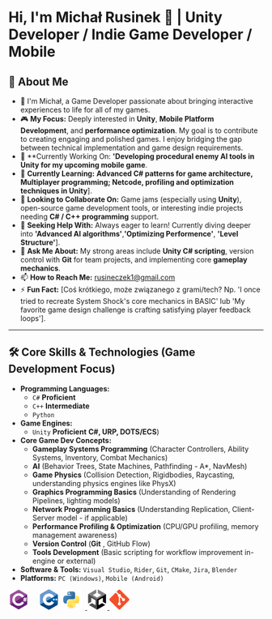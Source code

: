 # Hi, I'm Michał Rusinek 👋 |  Unity Developer / Indie Game Developer / Mobile 

## 🚀 About Me

* 👋 I'm Michał, a Game Developer passionate about bringing interactive experiences to life for all of my games.
* 🎮 **My Focus:** Deeply interested in **Unity**, **Mobile Platform Development**, and **performance optimization**. My goal is to contribute to creating engaging and polished games. I enjoy bridging the gap between technical implementation and game design requirements.
* 🔭 **Currently Working On: **'Developing procedural enemy AI tools in Unity for my upcoming mobile game**.
* 🌱 **Currently Learning:** **Advanced C# patterns for game architecture, Multiplayer programming; Netcode, profiling and optimization techniques in Unity**].
* 👯 **Looking to Collaborate On:** Game jams (especially using **Unity**), open-source game development tools, or interesting indie projects needing **C# / C++ programming** support.
* 🤔 **Seeking Help With:** Always eager to learn! Currently diving deeper into **'Advanced AI algorithms'**,**'Optimizing Performence'**, **'Level Structure'**].
* 💬 **Ask Me About:** My strong areas include **Unity C# scripting**, version control with **Git** for team projects, and implementing core **gameplay mechanics**.
* 📫 **How to Reach Me:** rusineczek1@gmail.com
* ⚡ **Fun Fact:** [Coś krótkiego, może związanego z grami/tech? Np. 'I once tried to recreate System Shock's core mechanics in BASIC' lub 'My favorite game design challenge is crafting satisfying player feedback loops'].

---

## 🛠️ Core Skills & Technologies (Game Development Focus)

* **Programming Languages:**
    * `C#` **Proficient**
    * `C++` **Intermediate**
    * `Python`
* **Game Engines:**
    * `Unity` **Proficient** **C#, URP, DOTS/ECS**)
* **Core Game Dev Concepts:**
    * **Gameplay Systems Programming** (Character Controllers, Ability Systems, Inventory, Combat Mechanics)
    * **AI** (Behavior Trees, State Machines, Pathfinding - A*, NavMesh)
    * **Game Physics** (Collision Detection, Rigidbodies, Raycasting, understanding physics engines like PhysX)
    * **Graphics Programming Basics** (Understanding of Rendering Pipelines, lighting models)
    * **Network Programming Basics** (Understanding Replication, Client-Server model - if applicable)
    * **Performance Profiling & Optimization** (CPU/GPU profiling, memory management awareness)
    * **Version Control** (**Git** , GitHub Flow)
    * **Tools Development** (Basic scripting for workflow improvement in-engine or external)
* **Software & Tools:** `Visual Studio`, `Rider`, `Git`, `CMake`, `Jira`, `Blender`
* **Platforms:** `PC (Windows)`, `Mobile (Android)`

<p align="left">
    <img src="https://raw.githubusercontent.com/devicons/devicon/master/icons/csharp/csharp-original.svg" alt="csharp" width="40" height="40"/>
    <img src="https://raw.githubusercontent.com/devicons/devicon/master/icons/cplusplus/cplusplus-original.svg" alt="cplusplus" width="40" height="40"/>
   <img src="https://raw.githubusercontent.com/devicons/devicon/master/icons/python/python-original.svg" alt="python" width="40" height="40"/>
 <a href="https://unity.com/" target="_blank" rel="noreferrer"> <img src="https://raw.githubusercontent.com/devicons/devicon/master/icons/unity/unity-original.svg" alt="unity" width="40" height="40"/> </a>
  <img src="https://raw.githubusercontent.com/devicons/devicon/master/icons/git/git-original.svg" alt="git" width="40" height="40"/>
  </p>


